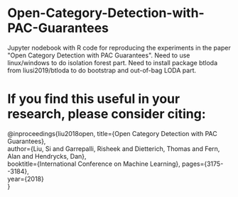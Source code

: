 # Open-Category-Detection-with-PAC-Guarantees
Jupyter nodebook with R code for reproducing the experiments in the paper "Open Category Detection with PAC Guarantees". 
Need to use linux/windows to do isolation forest part. 
Need to install package btloda from liusi2019/btloda to do bootstrap and out-of-bag LODA part. 

# If you find this useful in your research, please consider citing:

@inproceedings{liu2018open,
  title={Open Category Detection with PAC Guarantees},	
  author={Liu, Si and Garrepalli, Risheek and Dietterich, Thomas and Fern, Alan and Hendrycks, Dan},	
  booktitle={International Conference on Machine Learning},	
  pages={3175--3184},	
  year={2018}	
}
